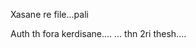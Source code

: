 Xasane re file...pali

Auth th fora kerdisane....                  ...            thn 2ri thesh....

